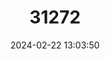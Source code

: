 ---
title: "31272"
category: "Photinia lasiogyna"
draft: false
date: 2024-02-22 13:03:50
languages:
  Chinese: ["Dao luan ye shi nan"]
---